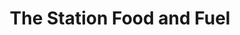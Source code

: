 ---
title: "The Station Food and Fuel"
url: /amarillo/the-station-food-and-fuel/
shop: Lebensmittel
---